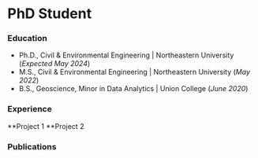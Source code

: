 # PhD Student

### Education
- Ph.D., Civil & Environmental Engineering | Northeastern University (_Expected May 2024_)
- M.S., Civil & Environmental Engineering | Northeastern University (_May 2022_)
- B.S., Geoscience, Minor in Data Analytics | Union College (_June 2020_)

### Experience
**Project 1
**Project 2

### Publications
